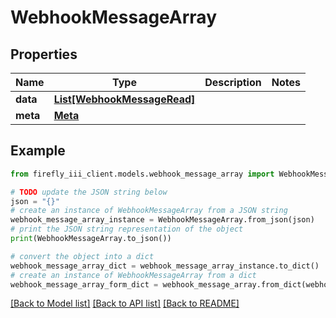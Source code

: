 # WebhookMessageArray


## Properties

Name | Type | Description | Notes
------------ | ------------- | ------------- | -------------
**data** | [**List[WebhookMessageRead]**](WebhookMessageRead.md) |  | 
**meta** | [**Meta**](Meta.md) |  | 

## Example

```python
from firefly_iii_client.models.webhook_message_array import WebhookMessageArray

# TODO update the JSON string below
json = "{}"
# create an instance of WebhookMessageArray from a JSON string
webhook_message_array_instance = WebhookMessageArray.from_json(json)
# print the JSON string representation of the object
print(WebhookMessageArray.to_json())

# convert the object into a dict
webhook_message_array_dict = webhook_message_array_instance.to_dict()
# create an instance of WebhookMessageArray from a dict
webhook_message_array_form_dict = webhook_message_array.from_dict(webhook_message_array_dict)
```
[[Back to Model list]](../README.md#documentation-for-models) [[Back to API list]](../README.md#documentation-for-api-endpoints) [[Back to README]](../README.md)


